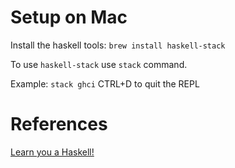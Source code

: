 # Setup on Mac

Install the haskell tools:
`brew install haskell-stack`

To use `haskell-stack` use `stack` command.

Example:
`stack ghci`
CTRL+D to quit the REPL

# References

[Learn you a Haskell!](http://learnyouahaskell.com)
